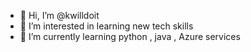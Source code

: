 - 👋 Hi, I’m @kwilldoit
- 👀 I’m interested in learning new tech skills
- 🌱 I’m currently learning python , java , Azure services


<!---
kwilldoit/kwilldoit is a ✨ special ✨ repository because its `README.md` (this file) appears on your GitHub profile.
You can click the Preview link to take a look at your changes.
--->
